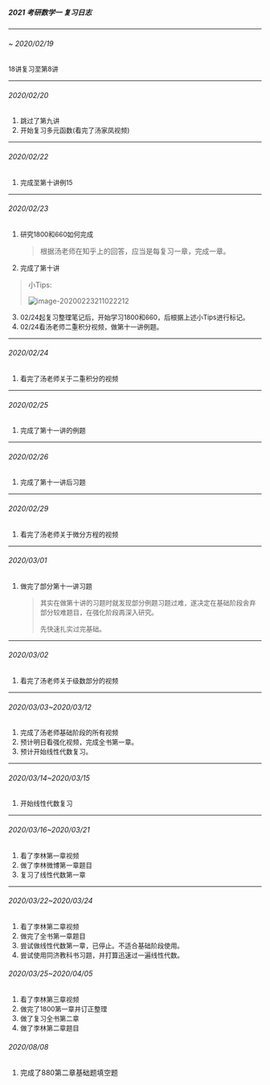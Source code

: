 ##### 2021 考研数学一 复习日志

***

######  ~ 2020/02/19 

<font size=2> 18讲复习至第8讲 </font>

***

###### 2020/02/20

1. <font size=2>跳过了第九讲</font>
2. <font size=2>开始复习多元函数(看完了汤家凤视频)</font>

***

###### 2020/02/22

1. <font size=2>完成至第十讲例15</font>

***

###### 2020/02/23

1. <font size=2>研究1800和660如何完成</font>

   > 根据汤老师在知乎上的回答，应当是每复习一章，完成一章。

2. <font size=2>完成了第十讲</font>

> 小Tips:
>
> ![image-20200223211022212](C:\Users\resta\AppData\Roaming\Typora\typora-user-images\image-20200223211022212.png)

3. <font size=2>02/24起复习整理笔记后，开始学习1800和660，后根据上述小Tips进行标记。</font>
4. <font size=2>02/24看汤老师二重积分视频，做第十一讲例题。</font>

***

###### 2020/02/24

1. <font size=2>看完了汤老师关于二重积分的视频</font>

***

###### 2020/02/25

1. <font size=2>完成了第十一讲的例题</font>

***

###### 2020/02/26

1. <font size=2>完成了第十一讲后习题</font>

***

###### 2020/02/29

1. <font size=2>看完了汤老师关于微分方程的视频</font>

***

###### 2020/03/01

1. <font size=2>做完了部分第十一讲习题</font>

   > <font size=2>其实在做第十讲的习题时就发现部分例题习题过难，遂决定在基础阶段舍弃部分较难题目，在强化阶段再深入研究。</font>
   >
   > <font size=2>先快速扎实过完基础。</font>

***

###### 2020/03/02 

1. <font size=2>看完了汤老师关于级数部分的视频</font>

***

###### 2020/03/03~2020/03/12

1. <font size=2>完成了汤老师基础阶段的所有视频</font>
2. <font size=2>预计明日看强化视频，完成全书第一章。</font>
3. <font size=2>预计开始线性代数复习。</font>

***

###### 2020/03/14~2020/03/15

1. <font size=2>开始线性代数复习</font>

***

###### 2020/03/16~2020/03/21

1. <font size=2>看了李林第一章视频</font>
2. <font size=2>做了李林微博第一章题目</font>
3. <font size=2>复习了线性代数第一章</font>

***

###### 2020/03/22~2020/03/24

1. <font size=2>看了李林第二章视频</font>
2. <font size=2>做完了全书第一章题目</font>
3. <font size=2>尝试做线性代数第一章，已停止。不适合基础阶段使用。</font>
4. <font size=2>尝试使用同济教科书习题，并打算迅速过一遍线性代数。</font>

###### 2020/03/25~2020/04/05
1. <font size=2>看了李林第三章视频</font>
2. <font size=2>做完了1800第一章并订正整理</font>
3. <font size=2>做了复习全书第二章</font>
4. <font size=2>做了李林第二章题目</font>

###### 2020/08/08

1. 完成了880第二章基础题填空题